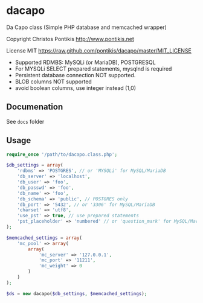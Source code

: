 dacapo
======

Da Capo class (Simple PHP database and memcached wrapper)

Copyright Christos Pontikis http://www.pontikis.net

License MIT https://raw.github.com/pontikis/dacapo/master/MIT_LICENSE

 * Supported RDMBS: MySQLi (or MariaDB), POSTGRESQL
 * For MYSQLi SELECT prepared statements, mysqlnd is required
 * Persistent database connection NOT supported.
 * BLOB columns NOT supported
 * avoid boolean columns, use integer instead (1,0)

Documenation
------------

See ``docs`` folder

Usage
-----

```php
require_once '/path/to/dacapo.class.php';

$db_settings = array(
	'rdbms' => 'POSTGRES', // or 'MYSQLi' for MySQL/MariaDB
	'db_server' => 'localhost',
	'db_user' => 'foo',
	'db_passwd' => 'foo',
	'db_name' => 'foo',
	'db_schema' => 'public', // POSTGRES only
	'db_port' => '5432', // or '3306' for MySQL/MariaDB
	'charset' => 'utf8',
	'use_pst' => true, // use prepared statements
	'pst_placeholder' => 'numbered' // or 'question_mark' for MySQL/MariaDB
);

$memcached_settings = array(
	'mc_pool' => array(
		array(
			'mc_server' => '127.0.0.1',
			'mc_port' => '11211',
			'mc_weight' => 0
		)
	)
);

$ds = new dacapo($db_settings, $memcached_settings);
```